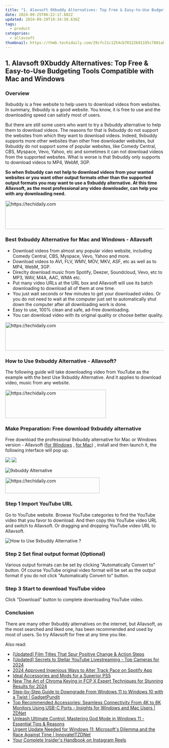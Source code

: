 ```yaml
---
title: "1. Alavsoft 9Xbuddy Alternatives: Top Free & Easy-to-Use Budgeting Tools Compatible with Mac and Windows"
date: 2024-09-25T06:22:17.602Z
updated: 2024-09-29T19:34:50.636Z
tags:
  - product
categories:
  - allavsoft
thumbnail: https://thmb.techidaily.com/29cfc21c1254cb70322b91195c7081ab1c044155fd0a604dc9fcf1b208976460.jpg
---
```


## 1. Alavsoft 9Xbuddy Alternatives: Top Free & Easy-to-Use Budgeting Tools Compatible with Mac and Windows

### Overview

9xbuddy is a free website to help users to download videos from websites. In summary, 9xbuddy is a good website. You know, it is free to use and the downloading speed can satisfy most of users.

But there are still some users who want to try a 9xbuddy alternative to help them to download videos. The reasons for that is 9xbuddy do not support the websites from which they want to download videos. Indeed, 9xbuddy supports more other websites than other free downloader websites, but 9xbuddy do not support some of popular websites, like Comedy Central, CBS, Myspace, Vevo, Yahoo, etc and sometimes it can not download videos from the supported websites. What is worse is that 9xbuddy only supports to download videos to MP4, WebM, 3GP.

**So when 9xbuddy can not help to download videos from your wanted websites or you want other output formats other than the supported output formats you may want to use a 9xbuddy alternative. At this time Allavsoft, as the most professional any video downloader, can help you with any downloading need.**

<!-- affiliate ads begin -->
<a href="https://aligracehair.sjv.io/c/5597632/1972670/19272" target="_top" id="1972670">
  <img src="//a.impactradius-go.com/display-ad/19272-1972670" border="0" alt="https://techidaily.com" width="728" height="90"/>
</a>
<img height="0" width="0" src="https://aligracehair.sjv.io/i/5597632/1972670/19272" style="position:absolute;visibility:hidden;" border="0" />
<!-- affiliate ads end -->

### Best 9xbuddy Alternative for Mac and Windows - Allavsoft

* Download videos from almost any popular video website, including Comedy Central, CBS, Myspace, Vevo, Yahoo and more.
* Download videos to AVI, FLV, WMV, MOV, MKV, ASF, etc as well as to MP4, WebM, 3GP.
* Direclty download music from Spotify, Deezer, Soundcloud, Vevo, etc to MP3, WAV, M4A, AAC, WMA etc.
* Put many video URLs at the URL box and Allavsoft will use its batch downloading to download all of them at one time.
* You just wait seconds or few minutes to get your downloaded video. Or you do not need to wait at the computer just set to automatically shut down the computer after all downloading work is done.
* Easy to use, 100% clean and safe, ad-free downloading.
* You can download video with its original quality or choose better quality.

<!-- affiliate ads begin -->
<a href="https://imp.i357552.net/c/5597632/999558/11832" target="_top" id="999558">
  <img src="//a.impactradius-go.com/display-ad/11832-999558" border="0" alt="https://techidaily.com" width="728" height="90"/>
</a>
<img height="0" width="0" src="https://imp.i357552.net/i/5597632/999558/11832" style="position:absolute;visibility:hidden;" border="0" />
<!-- affiliate ads end -->

### How to Use 9xbuddy Alternative - Allavsoft?

The following guide will take downloading video from YouTube as the example with the best Use 9xbuddy Alternative. And it applies to download video, music from any website.

<!-- affiliate ads begin -->
<a href="https://wigfever.sjv.io/c/5597632/2014853/22899" target="_top" id="2014853">
  <img src="//a.impactradius-go.com/display-ad/22899-2014853" border="0" alt="https://techidaily.com" width="320" height="90"/>
</a>
<img height="0" width="0" src="https://wigfever.sjv.io/i/5597632/2014853/22899" style="position:absolute;visibility:hidden;" border="0" />
<!-- affiliate ads end -->

### Make Preparation: Free download 9xbuddy alternative

Free download the professional 9xbuddy alternative for Mac or Windows version - Allavsoft ([for Windows](https://tools.techidaily.com/allavsoft/products/) , [for Mac](https://tools.techidaily.com/allavsoft/products/)) , install and then launch it, the following interface will pop up.

[![](https://www.allavsoft.com/how-to/../images/how-to/free-download-win.jpg)](https://tools.techidaily.com/allavsoft/products/) [![](https://www.allavsoft.com/how-to/../images/how-to/free-download-mac.jpg)](https://tools.techidaily.com/allavsoft/products/)

![9xbuddy Alternative](https://www.allavsoft.com/how-to/../images/allavsoft/screen-shot-600.jpg)

<!-- affiliate ads begin -->
<a href="https://25home.pxf.io/c/5597632/2148642/16836" target="_top" id="2148642">
  <img src="//a.impactradius-go.com/display-ad/16836-2148642" border="0" alt="https://techidaily.com" width="300" height="50"/>
</a>
<img height="0" width="0" src="https://25home.pxf.io/i/5597632/2148642/16836" style="position:absolute;visibility:hidden;" border="0" />
<!-- affiliate ads end -->

### Step 1 Import YouTube URL

Go to YouTube website. Browse YouTube categories to find the YouTube video that you favor to download. And then copy this YouTube video URL and switch to Allavsoft. Or dragging and dropping YouTube video URL to Allavsoft.

![How to Use 9xbuddy Alternative ?](https://www.allavsoft.com/how-to/../images/how-to/download-rtmp-video/download-rtmp-video.jpg)

### Step 2 Set final output format (Optional)

Various output formats can be set by clicking "Automatically Convert to" button. Of course YouTube original video format will be set as the output format if you do not click "Automatically Convert to" button.

### Step 3 Start to download YouTube video

Click "Download" button to complete downloading YouTube video.

### Conclusion

There are many other 9xbuddy alternatives on the internet, but Allavsoft, as the most searched and liked one, has been recommended and used by most of users. So try Allavsoft for free at any time you like.

<ins class="adsbygoogle"
     style="display:block"
     data-ad-format="autorelaxed"
     data-ad-client="ca-pub-7571918770474297"
     data-ad-slot="1223367746"></ins>

<ins class="adsbygoogle"
     style="display:block"
     data-ad-client="ca-pub-7571918770474297"
     data-ad-slot="8358498916"
     data-ad-format="auto"
     data-full-width-responsive="true"></ins>

<span class="atpl-alsoreadstyle">Also read:</span>
<div><ul>
<li><a href="https://some-knowledge.techidaily.com/updated-film-titles-that-spur-positive-change-and-action-steps/"><u>[Updated] Film Titles That Spur Positive Change & Action Steps</u></a></li>
<li><a href="https://youtube-tips.techidaily.com/ed-secrets-to-stellar-youtube-livestreaming-top-cameras-for-2024/"><u>[Updated] Secrets to Stellar YouTube Livestreaming - Top Cameras for 2024</u></a></li>
<li><a href="https://fox-helps.techidaily.com/2024-approved-ingenious-ways-to-alter-track-pace-on-spotify-app/"><u>2024 Approved Ingenious Ways to Alter Track Pace on Spotify App</u></a></li>
<li><a href="https://games-able.techidaily.com/ideal-accessories-and-mods-for-a-superior-ps5/"><u>Ideal Accessories and Mods for a Superior PS5</u></a></li>
<li><a href="https://ai-video-apps.techidaily.com/new-the-art-of-chroma-keying-in-fcp-x-expert-techniques-for-stunning-results-for-2024/"><u>New The Art of Chroma Keying in FCP X Expert Techniques for Stunning Results for 2024</u></a></li>
<li><a href="https://win-luxury.techidaily.com/step-by-step-guide-to-downgrade-from-windows-11-to-windows-10-with-a-twist-gadgetpundit/"><u>Step-by-Step Guide to Downgrade From Windows 11 to Windows 10 with a Twist | GadgetPundit</u></a></li>
<li><a href="https://win-luxury.techidaily.com/top-recommended-accessories-seamless-connectivity-from-4k-to-8k-monitors-using-usb-c-ports-insights-for-windows-and-mac-users-zdnet/"><u>Top Recommended Accessories: Seamless Connectivity From 4K to 8K Monitors Using USB-C Ports - Insights for Windows and Mac Users | ZDNet</u></a></li>
<li><a href="https://win-luxury.techidaily.com/unleash-ultimate-control-mastering-god-mode-in-windows-11-essential-tips-and-reasons/"><u>Unleash Ultimate Control: Mastering God Mode in Windows 11 - Essential Tips & Reasons</u></a></li>
<li><a href="https://win-luxury.techidaily.com/urgent-update-needed-for-windows-11-microsofts-dilemma-and-the-race-against-time-innovateitzdnet/"><u>Urgent Update Needed for Windows 11: Microsoft's Dilemma and the Race Against Time | InnovateITZDNet</u></a></li>
<li><a href="https://instagram-video-files.techidaily.com/your-complete-insiders-handbook-on-instagram-reels/"><u>Your Complete Insider's Handbook on Instagram Reels</u></a></li>
</ul></div>

